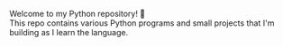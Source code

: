 Welcome to my Python repository! 👋  
This repo contains various Python programs and small projects that I'm building as I learn the language.
